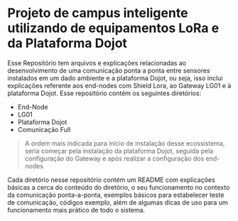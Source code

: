# Projeto de campus inteligente utilizando de equipamentos LoRa e da Plataforma Dojot
Esse Repositório tem arquivos e explicações relacionadas ao desenvolvimento de uma comunicação ponta a ponta entre sensores instalados em um dado ambiente e a plataforma Dojot, ou seja, isso inclui explicações referente aos end-nodes com Shield Lora, ao Gateway LG01 e à plataforma Dojot.
Esse repositório contém os seguintes diretórios:
+ End-Node
+ LG01
+ Plataforma Dojot
+ Comunicação Full
> A ordem mais indicada para início de instalação desse ecossistema, seria começar pela instalação da plataforma Dojot, seguida pela configuração do Gateway e após realizar a configuração dos end-nodes

Cada diretório nesse repositório contém um README com explicações básicas a cerca do conteúdo do diretório, o seu funcionamento no contexto da comunicação ponta-a-ponta, exemplos básicos para estabelecer teste de comunicação, códigos exemplo, além de algumas dicas de uso para um funcionamento mais prático de todo o sistema.